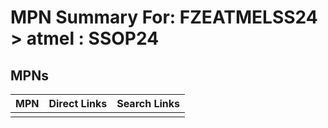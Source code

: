 



# MPN Summary For: FZEATMELSS24 > atmel : SSOP24

## MPNs
  

|MPN|Direct Links|Search Links|
| :--- | :--- | :--- |
||||
